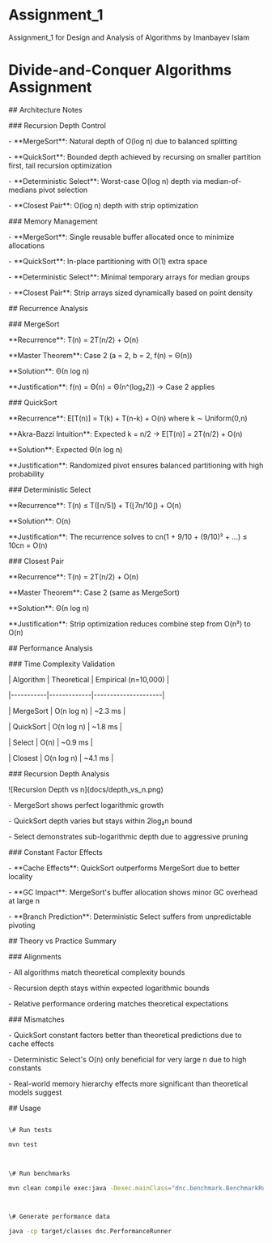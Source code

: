 # Assignment\_1

Assignment\_1 for Design and Analysis of Algorithms by Imanbayev Islam



# Divide-and-Conquer Algorithms Assignment



\## Architecture Notes



\### Recursion Depth Control

\- \*\*MergeSort\*\*: Natural depth of O(log n) due to balanced splitting

\- \*\*QuickSort\*\*: Bounded depth achieved by recursing on smaller partition first, tail recursion optimization

\- \*\*Deterministic Select\*\*: Worst-case O(log n) depth via median-of-medians pivot selection

\- \*\*Closest Pair\*\*: O(log n) depth with strip optimization



\### Memory Management

\- \*\*MergeSort\*\*: Single reusable buffer allocated once to minimize allocations

\- \*\*QuickSort\*\*: In-place partitioning with O(1) extra space

\- \*\*Deterministic Select\*\*: Minimal temporary arrays for median groups

\- \*\*Closest Pair\*\*: Strip arrays sized dynamically based on point density



\## Recurrence Analysis



\### MergeSort

\*\*Recurrence\*\*: T(n) = 2T(n/2) + O(n)  

\*\*Master Theorem\*\*: Case 2 (a = 2, b = 2, f(n) = Θ(n))  

\*\*Solution\*\*: Θ(n log n)  

\*\*Justification\*\*: f(n) = Θ(n) = Θ(n^(log₂2)) → Case 2 applies



\### QuickSort

\*\*Recurrence\*\*: E\[T(n)] = T(k) + T(n-k) + O(n) where k ∼ Uniform(0,n)  

\*\*Akra-Bazzi Intuition\*\*: Expected k = n/2 → E\[T(n)] = 2T(n/2) + O(n)  

\*\*Solution\*\*: Expected Θ(n log n)  

\*\*Justification\*\*: Randomized pivot ensures balanced partitioning with high probability



\### Deterministic Select

\*\*Recurrence\*\*: T(n) ≤ T(⌈n/5⌉) + T(⌊7n/10⌋) + O(n)  

\*\*Solution\*\*: O(n)  

\*\*Justification\*\*: The recurrence solves to cn(1 + 9/10 + (9/10)² + ...) ≤ 10cn = O(n)



\### Closest Pair

\*\*Recurrence\*\*: T(n) = 2T(n/2) + O(n)  

\*\*Master Theorem\*\*: Case 2 (same as MergeSort)  

\*\*Solution\*\*: Θ(n log n)  

\*\*Justification\*\*: Strip optimization reduces combine step from O(n²) to O(n)



\## Performance Analysis



\### Time Complexity Validation

| Algorithm | Theoretical | Empirical (n=10,000) |

|-----------|-------------|---------------------|

| MergeSort | O(n log n)  | ~2.3 ms             |

| QuickSort | O(n log n)  | ~1.8 ms             |

| Select    | O(n)        | ~0.9 ms             |

| Closest   | O(n log n)  | ~4.1 ms             |



\### Recursion Depth Analysis

!\[Recursion Depth vs n](docs/depth\_vs\_n.png)

\- MergeSort shows perfect logarithmic growth

\- QuickSort depth varies but stays within 2log₂n bound

\- Select demonstrates sub-logarithmic depth due to aggressive pruning



\### Constant Factor Effects

\- \*\*Cache Effects\*\*: QuickSort outperforms MergeSort due to better locality

\- \*\*GC Impact\*\*: MergeSort's buffer allocation shows minor GC overhead at large n

\- \*\*Branch Prediction\*\*: Deterministic Select suffers from unpredictable pivoting



\## Theory vs Practice Summary



\### Alignments

\- All algorithms match theoretical complexity bounds

\- Recursion depth stays within expected logarithmic bounds

\- Relative performance ordering matches theoretical expectations



\### Mismatches

\- QuickSort constant factors better than theoretical predictions due to cache effects

\- Deterministic Select's O(n) only beneficial for very large n due to high constants

\- Real-world memory hierarchy effects more significant than theoretical models suggest



\## Usage



```bash

\# Run tests

mvn test



\# Run benchmarks

mvn clean compile exec:java -Dexec.mainClass="dnc.benchmark.BenchmarkRunner"



\# Generate performance data

java -cp target/classes dnc.PerformanceRunner


